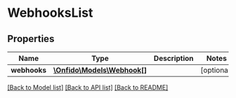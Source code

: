 # WebhooksList

## Properties
Name | Type | Description | Notes
------------ | ------------- | ------------- | -------------
**webhooks** | [**\Onfido\Models\Webhook[]**](Webhook.md) |  | [optional] 

[[Back to Model list]](../README.md#documentation-for-models) [[Back to API list]](../README.md#documentation-for-api-endpoints) [[Back to README]](../README.md)


